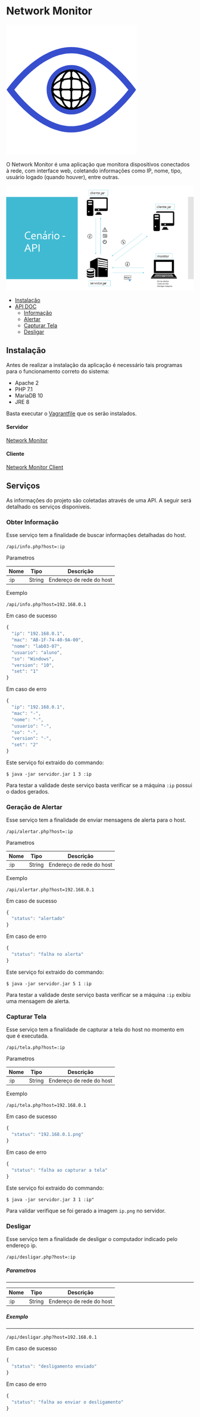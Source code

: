 # Network Monitor

![Logo da aplicação](imagens/netmonitor.png)

O Network Monitor é uma aplicação que monitora dispositivos conectados à rede, com interface web, coletando informações como IP, nome, tipo, usuário logado (quando houver), entre outras.

![Cenário da aplicação](imagens/cenario.png)
- [Instalação](#instalação)
- [API DOC](#api-doc)
  - [Informação](#informacao)
  - [Alertar](#alertar)
  - [Capturar Tela](#capturar)
  - [Desligar](#desligar)

## Instalação

Antes de realizar a instalação da aplicação é necessário tais programas para o funcionamento correto do sistema:

- Apache 2
- PHP 7.1
- MariaDB 10
- JRE 8

Basta executar o [Vagrantfile](https://github.com/BelarminoM/NetworkMonitor/blob/master/Vagrantfile) que os serão instalados.

#### Servidor
[Network Monitor](https://github.com/BelarminoM/NetworkMonitor)

#### Cliente
[Network Monitor Client](https://github.com/BelarminoM/NetworkMonitor-Client)

## Serviços

As informações do projeto são coletadas através de uma API. A seguir será detalhado os serviços disponiveis.

### Obter Informação

Esse serviço tem a finalidade de buscar informações detalhadas do host.

```
/api/info.php?host=:ip
```

Parametros

| Nome | Tipo | Descrição |
|-|-|-|
| :ip | String | Endereço de rede do host |

Exemplo

```
/api/info.php?host=192.168.0.1
```

Em caso de sucesso

```js
{
  "ip": "192.168.0.1",
  "mac": "AB-1F-74-40-9A-00",
  "nome": "lab03-07",
  "usuario": "aluno",
  "so": "Windows",
  "version": "10",
  "set": "1"
}
```

Em caso de erro

```js
{
  "ip": "192.168.0.1",
  "mac": "-",
  "nome": "-",
  "usuario": "-",
  "so": "-",
  "version": "-",
  "set": "2"
}
```

Este serviço foi extraido do commando: 

```
$ java -jar servidor.jar 1 3 :ip
```

Para testar a validade deste serviço basta verificar se a máquina `:ip` possui o dados gerados.

### Geração de Alertar

Esse serviço tem a finalidade de enviar mensagens de alerta para o host.

```
/api/alertar.php?host=:ip
```

Parametros

| Nome | Tipo | Descrição |
|-|-|-|
| :ip | String | Endereço de rede do host |


Exemplo

```
/api/alertar.php?host=192.168.0.1
```

Em caso de sucesso

```js
{
  "status": "alertado"
}
```

Em caso de erro

```js
{
  "status": "falha no alerta"
}
```

Este serviço foi extraido do commando:

```
$ java -jar servidor.jar 5 1 :ip
```

Para testar a validade deste serviço basta verificar se a máquina `:ip` exibiu uma mensagem de alerta.

### Capturar Tela

Esse serviço tem a finalidade de capturar a tela do host no momento em que é executada.

```
/api/tela.php?host=:ip
```

Parametros


| Nome | Tipo | Descrição |
|-|-|-|
| :ip | String | Endereço de rede do host |


Exemplo


```
/api/tela.php?host=192.168.0.1
```
Em caso de sucesso

```js
{
  "status": "192.168.0.1.png"
}
```

Em caso de erro

```js
{
  "status": "falha ao capturar a tela"
}
```

Este serviço foi extraido do commando:

```
$ java -jar servidor.jar 3 1 :ip"
```

Para validar verifique se foi gerado a imagem `ip.png` no servidor.

### Desligar

Esse serviço tem a finalidade de desligar o computador indicado pelo endereço ip.


```
/api/desligar.php?host=:ip
```

##### Parametros
---
| Nome | Tipo | Descrição |
|-|-|-|
| :ip | String | Endereço de rede do host |


##### Exemplo
---

```
/api/desligar.php?host=192.168.0.1
```

Em caso de sucesso

```js
{
  "status": "desligamento enviado"
}
```

Em caso de erro

```js
{
  "status": "falha ao enviar o desligamento"
}
```